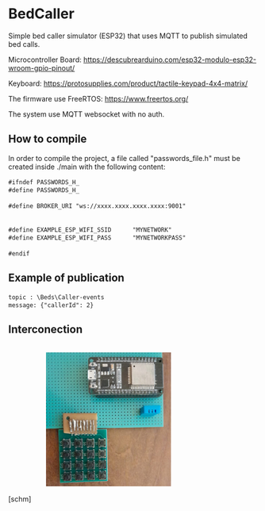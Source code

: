 # BedCaller
Simple bed caller simulator (ESP32) that uses MQTT to publish simulated bed calls.

Microcontroller Board:  https://descubrearduino.com/esp32-modulo-esp32-wroom-gpio-pinout/

Keyboard: https://protosupplies.com/product/tactile-keypad-4x4-matrix/

The firmware use FreeRTOS: https://www.freertos.org/

The system use MQTT websocket with no auth. 


## How to compile
In order to compile the project, a file called "passwords_file.h" must be created inside ./main with the following content:

```
#ifndef PASSWORDS_H_  
#define PASSWORDS_H_

#define BROKER_URI "ws://xxxx.xxxx.xxxx.xxxx:9001"


#define EXAMPLE_ESP_WIFI_SSID      "MYNETWORK"
#define EXAMPLE_ESP_WIFI_PASS      "MYNETWORKPASS"

#endif
``` 
## Example of publication

``` 
topic : \Beds\Caller-events
message: {"callerId": 2}
```

## Interconection

<br>
<img src="./Doc/simulador.png" style="width:50%; padding-left:15%">
<br>

[schm]